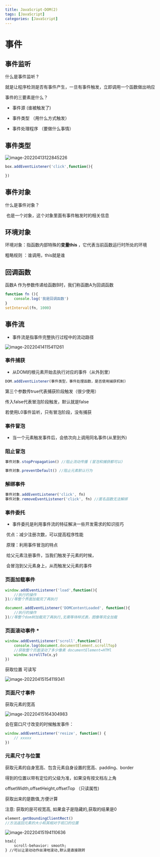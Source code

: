 ```yaml
---
title: JavaScript-DOM(2)
tags: [JavaScript]
categories: [JavaScript]
---
```

# 事件

## 事件监听

什么是事件监听 ?

​	就是让程序检测是否有事件产生，一旦有事件触发，立即调用一个函数做出响应

事件的三要素是什么？

- 事件源 (谁被触发了)

- 事件类型 （用什么方式触发）

- 事件处理程序 （要做什么事情）

  

## 事件类型

![image-20220413122845226](https://s2.loli.net/2022/05/17/pR598PQ7wVizS4a.png)

~~~javascript
box.addEventListener('click',function(){
    
})
~~~



## 事件对象

什么是事件对象？

​	也是一个对象，这个对象里面有事件触发时的相关信息



## 环境对象

环境对象：指函数内部特殊的**变量this** ，它代表当前函数运行时所处的环境

 粗略规则 ：谁调用，this就是谁



## 回调函数

函数A 作为参数传递给函数B时，我们称函数A为回调函数

~~~javascript
function fn (){
    console.log('我是回调函数')
}
setInterval(fn, 1000)
~~~

## 事件流

- 事件流是指事件完整执行过程中的流动路径

![image-20220414115411261](https://s2.loli.net/2022/05/17/VdhpQDikj1AYZBv.png)

### 事件捕获

- 从DOM的根元素开始去执行对应的事件（从外到里）

~~~javascript
DOM.addEventListener(事件类型，事件处理函数，是否使用捕获机制)
~~~

第三个参数传true代表捕获阶段触发（很少使用）

传入false代表冒泡阶段触发，默认就是false

若使用L0事件监听，只有冒泡阶段，没有捕获



### 事件冒泡

- 当一个元素触发事件后，会依次向上调用同名事件(从里到外)

 

### 阻止冒泡

~~~javascript
事件对象.stopPropagation() //阻止流动传播 (冒泡和捕获都可以)

事件对象.preventDefault() //阻止元素默认行为
~~~



### 解绑事件

~~~javascript
事件对象.addEventListener('click', fn)
事件对象.removeEventListener('click', fn) //匿名函数无法解绑 
~~~



### 事件委托

- 事件委托是利用事件流的特征解决一些开发需求的知识技巧

​	优点：减少注册次数，可以提高程序性能

​	原理：利用事件冒泡的特点

​				给父元素注册事件，当我们触发子元素的时候，

​				会冒泡到父元素身上，从而触发父元素的事件

### 页面加载事件

~~~javascript
window.addEventListener('load',function(){
    //执行的操作
})//等整个界面加载完了再执行
~~~

~~~javascript
document.addEventListener('DOMContentLoaded', function(){
    //执行的操作
})//等整个dom树加载完了再执行,无需等待样式表，图像等完全加载
~~~



### 页面滚动事件 *

~~~javascript
window.addEventListener('scroll',function(){
    console.log(document.documentElement.scrollTop)
    //获取整个页面滚动了多少像素 documentElement=HTMl
    window.scrollTo(x,y)
})
~~~

获取位置 可读写

![image-20220415154119341](https://s2.loli.net/2022/05/17/Zf2wN5VSRolvGTH.png)

### 页面尺寸事件

 获取元素的宽高

![image-20220415164304983](https://s2.loli.net/2022/05/17/5IXuSdUGaCspKZ2.png)

会在窗口尺寸改变的时候触发事件：

~~~javascript
window.addEventListener('resize', function() {
    // xxxxx
})
~~~

###  元素尺寸与位置

获取元素的自身宽高、包含元素自身设置的宽高、padding、border

得到的位置以带有定位的父级为准，如果没有按文档左上角

offsetWidth,offsetHeight,offsetTop  （只读属性)

获取出来的是数值,方便计算

注意: 获取的是可视宽高, 如果盒子是隐藏的,获取的结果是0



~~~javascript
element.getBoundingClientRect()
//方法返回元素的大小和其相对于视口的位置
~~~



![image-20220415194110636](https://s2.loli.net/2022/05/17/QbGThmu23LDCpXl.png)



~~~html
html{
    scroll-behavior: smooth;
} //可以让滚动动作丝滑地滚动,默认是直接跳转
~~~





